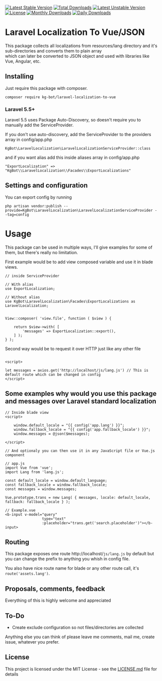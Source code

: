 [![Latest Stable Version](https://poser.pugx.org/kg-bot/laravel-localization-to-vue/v/stable)](https://packagist.org/packages/kg-bot/laravel-localization-to-vue)
[![Total Downloads](https://poser.pugx.org/kg-bot/laravel-localization-to-vue/downloads)](https://packagist.org/packages/kg-bot/laravel-localization-to-vue)
[![Latest Unstable Version](https://poser.pugx.org/kg-bot/laravel-localization-to-vue/v/unstable)](https://packagist.org/packages/kg-bot/laravel-localization-to-vue)
[![License](https://poser.pugx.org/kg-bot/laravel-localization-to-vue/license)](https://packagist.org/packages/kg-bot/laravel-localization-to-vue)
[![Monthly Downloads](https://poser.pugx.org/kg-bot/laravel-localization-to-vue/d/monthly)](https://packagist.org/packages/kg-bot/laravel-localization-to-vue)
[![Daily Downloads](https://poser.pugx.org/kg-bot/laravel-localization-to-vue/d/daily)](https://packagist.org/packages/kg-bot/laravel-localization-to-vue)

# Laravel Localization To Vue/JSON

This package collects all localizations from resources/lang directory and it's sub-directories and converts them to plain array  
which can later be converted to JSON object and used with libraries like Vue, Angular, etc.

## Installing

Just require this package with composer.

```
composer require kg-bot/laravel-localization-to-vue
```

### Laravel 5.5+

Laravel 5.5 uses Package Auto-Discovery, so doesn't require you to manually add the ServiceProvider.

If you don't use auto-discovery, add the ServiceProvider to the providers array in config/app.php
``` 
KgBot\LaravelLocalization\LaravelLocalizationServiceProvider::class
```

and if you want alias add this inside aliases array in config/app.php
```
"ExportLocalization" => "KgBot\\LaravelLocalization\\Facades\\ExportLocalizations"
```

## Settings and configuration

You can export config by running 

```
php artisan vendor:publish --provide=KgBot\LaravelLocalization\LaravelLocalizationServiceProvider --tag=config
```

# Usage

This package can be used in multiple ways, I'll give examples for some of them, but there's really no limitation.

First example would be to add view composed variable and use it in blade views.

```
// inside ServiceProvider

// With alias
use ExportLocalization;

// Without alias
use KgBot\LaravelLocalization\Facades\ExportLocalizations as LaravelLocalization;


View::composer( 'view.file', function ( $view ) {

    return $view->with( [
        'messages' => ExportLocalization::export(),
    ] );
} );
```

Second way would be to request it over HTTP just like any other file

```

<script>

let messages = axios.get('http://localhost/js/lang.js') // This is default route which can be changed in config
</script>
```

## Some examples why would you use this package and messages over Laravel standard localization

```
// Inside blade view
<script>

    window.default_locale = "{{ config('app.lang') }}";
    window.fallback_locale = "{{ config('app.fallback_locale') }}";
    window.messages = @json($messages);

</script>

// And optionaly you can then use it in any JavaScript file or Vue.js component

// app.js
import Vue from 'vue';
import Lang from 'lang.js';

const default_locale = window.default_language;
const fallback_locale = window.fallback_locale;
const messages = window.messages;

Vue.prototype.trans = new Lang( { messages, locale: default_locale, fallback: fallback_locale } );

// Example.vue
<b-input v-model="query"
                 type="text"
                 :placeholder="trans.get('search.placeholder')"></b-input>
``` 

## Routing

This package exposes one route http://localhost/`js/lang.js` by default but you can change the prefix to anything you whish in config file.  

You also have nice route name for blade or any other route call, it's `route('assets.lang')`.

## Proposals, comments, feedback

Everything of this is highly welcome and appreciated

## To-Do

+ Create exclude configuration so not files/directories are collected

Anything else you can think of please leave me comments, mail me, create issue, whatever you prefer.

## License

This project is licensed under the MIT License - see the [LICENSE.md](LICENSE.md) file for details
